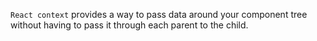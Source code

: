 `React context` provides a way to pass data around your component tree without having to pass it through each parent to the child. 